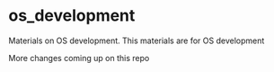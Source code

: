 # os_development
Materials on OS development.
This materials are for OS development 

More changes coming up on this repo
